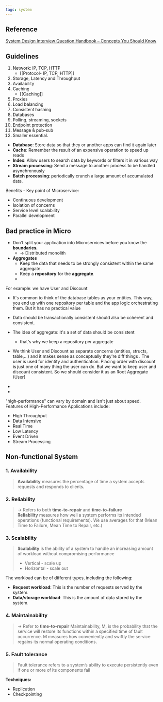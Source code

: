 ```yaml
---
tags: system
---
```


## Reference
[System Design Interview Question Handbook – Concepts You Should Know](https://www.freecodecamp.org/news/systems-design-for-interviews/?fbclid=IwAR1pdn4DQu-dbUCEjTvvs9ijDw0w2FBdi6aSyZaYMCKxKIZqEWLlkGXxMVk_aem_AfR2FF60Dd4tT8pf56m1HVevFqXemLXfU4Ae4Nv0JVkycE2AcEt7dapPjGT7Op0OurE#section-3-system-availability)

## Guidelines
1. Network: IP, TCP, HTTP
	- [[Protocol- IP, TCP, HTTP]]
2. Storage, Latency and Throughput
3. Availability
4. Caching
	- [[Caching]]
5. Proxies
6. Load balancing
7. Consistent hashing
8. Databases
9. Polling, streaming, sockets
10. Endpoint protection 
11. Message & pub-sub
12. Smaller essential.

- **Database**: Store data so that they or another apps can find it again later
- **Cache**: Remember the result of an expensive operation to speed up reads
- **Index**: Allow users to search data by keywords or filters it in various way
- **Stream processing**: Send a message to another process to be handled asynchronously
- **Batch processing**: periodically crunch a large amount of accumulated data.


Benefits - Key point of Microservice:
- Continuous development
- Isolation of concerns
- Service level scalability
- Parallel development
## Bad practice in Micro
- Don’t split your application into Microservices before you know the **boundaries**.
	- -> Distributed monolith
- **Aggregates**
	- Keep the data that needs to be strongly consistent within the same aggregate. 
	- Keep a **repository** for the **aggregate**.
	- 

For example: we have User and Discount 
- It's common to think of the database tables as your entities. This way, you end up with one repository per table and the app logic orchestrating them. But it has no practical value
- Data should be transactionally consistent should also be coherent and consistent.
- The idea of aggregate: it's a set of data should be consistent
	- that's why we keep a repository per aggregate
- We think User and Discount as separate concerns (entities, structs, table,...) and it makes sense as conceptually they're diff things . The user is used for identity and authentication. Placing order with discount is just one of many thing the user can do. But we want to keep user and discount consistent. So we should consider it as an Root Aggregate (User)

- 
- 

"high-performance" can vary by domain and isn't just about speed. Features of High-Performance Applications include:
- High Throughput
- Data Intensive
- Real Time
- Low Latency
- Event Driven
- Stream Processing



## Non-functional System
### 1. **Availability**
> **Availability** measures the percentage of time a system accepts requests and responds to clients.


### 2. **Reliability**
> -> Refers to both **time-to-repair** and **time-to-failure**
> **Reliability** measures how well a system performs its intended operations (functional requirements). We use averages for that (Mean Time to Failure, Mean Time to Repair, etc.)

### 3. **Scalability**
> **Scalability** is the ability of a system to handle an increasing amount of workload without compromising performance
> 	- Vertical - scale up
> 	- Horizontal - scale out

The workload can be of different types, including the following:
- **Request workload**: This is the number of requests served by the system.
- **Data/storage workload**: This is the amount of data stored by the system.

### 4. **Maintainability**
> -> Refer to **time-to-repair**
> Maintainability, M, is the probability that the service will restore its functions within a specified time of fault occurrence. M measures how conveniently and swiftly the service regains its normal operating conditions.

### 5. **Fault tolerance**
> Fault tolerance refers to a system’s ability to execute persistently even if one or more of its components fail

**Techniques:**
- Replication
- Checkpointing